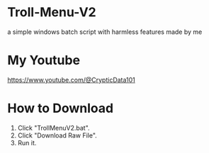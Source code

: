 # Troll-Menu-V2
a simple windows batch script with harmless features made by me


# My Youtube
https://www.youtube.com/@CrypticData101

# How to Download
1. Click "TrollMenuV2.bat".
2. Click "Download Raw File".
3. Run it.
